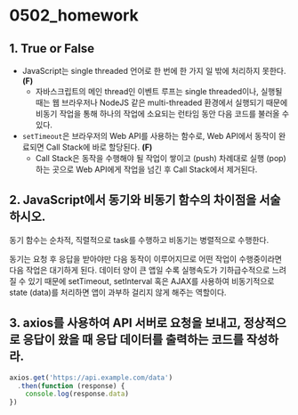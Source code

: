 # 0502_homework

## 1. True or False

- JavaScript는 single threaded 언어로 한 번에 한 가지 일 밖에 처리하지 못한다. **(F)**
  - 자바스크립트의 메인 thread인 이벤트 루프는 single threaded이나, 실행될 때는 웹 브라우저나 NodeJS 같은 multi-threaded 환경에서 실행되기 때문에 비동기 작업을 통해 하나의 작업에 소요되는 런타임 동안 다음 코드를 불러올 수 있다.
- `setTimeout`은 브라우저의 Web API를 사용하는 함수로, Web API에서 동작이 완료되면 Call Stack에 바로 할당된다. **(F)**
  - Call Stack은 동작을 수행해야 될 작업이 쌓이고 (push) 차례대로 실행 (pop) 하는 곳으로 Web API에게 작업을 넘긴 후 Call Stack에서 제거된다.

## 2. JavaScript에서 동기와 비동기 함수의 차이점을 서술하시오.

동기 함수는 순차적, 직렬적으로 task를 수행하고 비동기는 병렬적으로 수행한다.

동기는 요청 후 응답을 받아야만 다음 동작이 이루어지므로 어떤 작업이 수행중이라면 다음 작업은 대기하게 된다. 데이터 양이 큰 앱일 수록 실행속도가 기하급수적으로 느려질 수 있기 때문에 setTimeout, setInterval 혹은 AJAX를 사용하여 비동기적으로 state (data)를 처리하면 앱이 과부하 걸리지 않게 해주는 역할이다.

## 3. axios를 사용하여 API 서버로 요청을 보내고, 정상적으로 응답이 왔을 때 응답 데이터를 출력하는 코드를 작성하라.

```js
axios.get('https://api.example.com/data')
  .then(function (response) {
    console.log(response.data)
})
```

